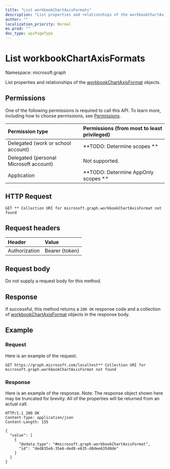 ```yaml
---
title: "List workbookChartAxisFormats"
description: "List properties and relationships of the workbookChartAxisFormat objects."
author: ""
localization_priority: Normal
ms.prod: ""
doc_type: apiPageType
---
```


# List workbookChartAxisFormats

Namespace: microsoft.graph

List properties and relationships of the [workbookChartAxisFormat](../resources/workbookchartaxisformat.md) objects.

## Permissions
One of the following permissions is required to call this API. To learn more, including how to choose permissions, see [Permissions](/concepts/permissions-reference.md).

|Permission type|Permissions (from most to least privileged)|
|:---|:---|
|Delegated (work or school account)|**TODO: Determine scopes **|
|Delegated (personal Microsoft account)|Not supported.|
|Application|**TODO: Determine AppOnly scopes **|

## HTTP Request
<!-- {
  "blockType": "ignored"
}
-->
``` http
GET ** Collection URI for microsoft.graph.workbookChartAxisFormat not found
```

## Request headers
|Header|Value|
|:---|:---|
|Authorization|Bearer {token}|

## Request body
Do not supply a request body for this method.

## Response
If successful, this method returns a `200 OK` response code and a collection of [workbookChartAxisFormat](../resources/workbookchartaxisformat.md) objects in the response body.

## Example

### Request
Here is an example of the request.
<!-- {
  "blockType": "request",
  "name": "get_workbookchartaxisformat"
}
-->
``` http
GET https://graph.microsoft.com/localtest** Collection URI for microsoft.graph.workbookChartAxisFormat not found
```

### Response
Here is an example of the response. Note: The response object shown here may be truncated for brevity. All of the properties will be returned from an actual call.
<!-- {
  "blockType": "response",
  "truncated": true,
  "@odata.type": "collection(microsoft.graph.workbookchartaxisformat)"
}
-->
``` http
HTTP/1.1 200 OK
Content-Type: application/json
Content-Length: 155

{
  "value": [
    {
      "@odata.type": "#microsoft.graph.workbookChartAxisFormat",
      "id": "ded835e6-35e6-ded8-e635-d8dee635d8de"
    }
  ]
}
```


